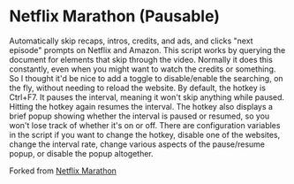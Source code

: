 # Netflix Marathon (Pausable)
Automatically skip recaps, intros, credits, and ads, and clicks "next episode" prompts on Netflix and Amazon.
This script works by querying the document for elements that skip through the video. Normally it does this constantly, even when you might want to watch the credits or something. So I thought it'd be nice to add a toggle to disable/enable the searching, on the fly, without needing to reload the website. By default, the hotkey is Ctrl+F7. It pauses the interval, meaning it won't skip anything while paused. Hitting the hotkey again resumes the interval. The hotkey also displays a brief popup showing whether the interval is paused or resumed, so you won't lose track of whether it's on or off. There are configuration variables in the script if you want to change the hotkey, disable one of the websites, change the interval rate, change various aspects of the pause/resume popup, or disable the popup altogether.

Forked from [Netflix Marathon](https://greasyfork.org/en/scripts/30029-netflix-marathon)